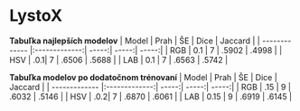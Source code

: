 # LystoX

**Tabuľka najlepších modelov**
| Model        | Prah | ŠE | Dice           | Jaccard  | 
| ------------- |:-------------:| -----:| -----:| -----:| 
| RGB     | 0.1 | 7 | .5902 | .4998 |
| HSV     | .0.1|   7 | .6506  | .5688 |
| LAB | 0.1      |    7 | .6563 | .5742 |



**Tabuľka modelov po dodatočnom trénovaní**
| Model        | Prah | ŠE | Dice           | Jaccard  | 
| ------------- |:-------------:| -----:| -----:| -----:| 
| RGB     | .15 | 9 | .6032 | .5146 |
| HSV     | .0.2|   7 | .6870  | .6061 |
| LAB | 0.15      |    9 | .6919 | .6145 |
